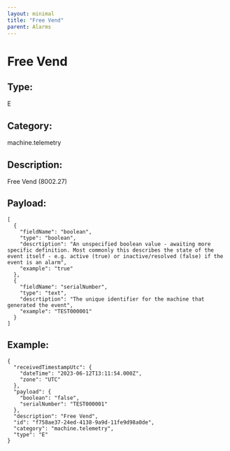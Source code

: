 ```yaml
---
layout: minimal
title: "Free Vend"
parent: Alarms
---
```


# Free Vend

## Type:

E

## Category:

machine.telemetry

## Description: 

Free Vend (8002.27)

## Payload:

```
[
  {
    "fieldName": "boolean",
    "type": "boolean",
    "descrtiption": "An unspecified boolean value - awaiting more specific definition. Most commonly this describes the state of the event itself - e.g. active (true) or inactive/resolved (false) if the event is an alarm",
    "example": "true"
  },
  {
    "fieldName": "serialNumber",
    "type": "text",
    "descrtiption": "The unique identifier for the machine that generated the event",
    "example": "TEST000001"
  }
]
```

## Example:

```
{
  "receivedTimestampUtc": {
    "dateTime": "2023-06-12T13:11:54.000Z",
    "zone": "UTC"
  },
  "payload": {
    "boolean": "false",
    "serialNumber": "TEST000001"
  },
  "description": "Free Vend",
  "id": "f758ae37-24ed-4138-9a9d-11fe9d98a0de",
  "category": "machine.telemetry",
  "type": "E"
}
```
